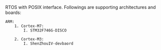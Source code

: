 RTOS with POSIX interface. Followings are supporting architectures and boards:
    
    ARM:
        1. Cortex-M7:
            I. STM32F746G-DISCO
					  
        2. Cortex-M3:
            I. ShenZhouIV-devbaord
